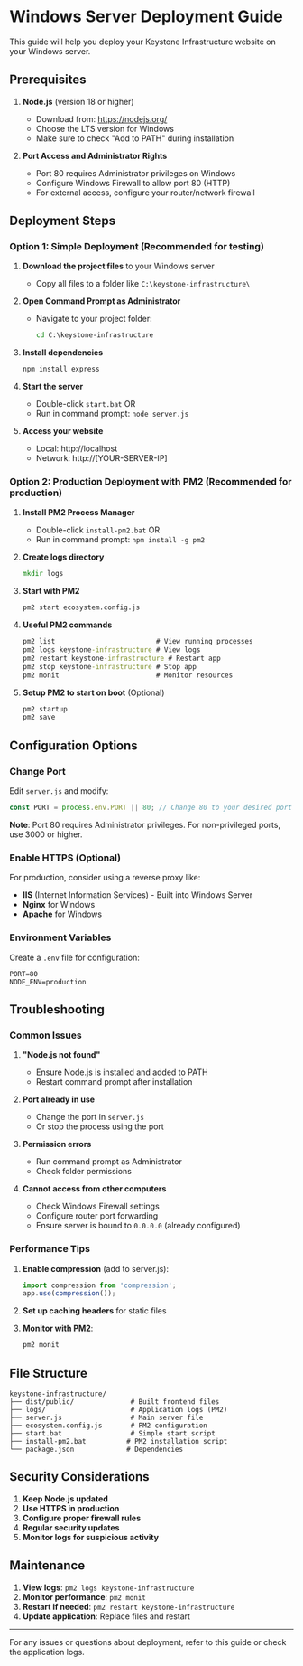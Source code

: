 # Windows Server Deployment Guide

This guide will help you deploy your Keystone Infrastructure website on your Windows server.

## Prerequisites

1. **Node.js** (version 18 or higher)
   - Download from: https://nodejs.org/
   - Choose the LTS version for Windows
   - Make sure to check "Add to PATH" during installation

2. **Port Access and Administrator Rights**
   - Port 80 requires Administrator privileges on Windows
   - Configure Windows Firewall to allow port 80 (HTTP)
   - For external access, configure your router/network firewall

## Deployment Steps

### Option 1: Simple Deployment (Recommended for testing)

1. **Download the project files** to your Windows server
   - Copy all files to a folder like `C:\keystone-infrastructure\`

2. **Open Command Prompt as Administrator**
   - Navigate to your project folder:
     ```cmd
     cd C:\keystone-infrastructure
     ```

3. **Install dependencies**
   ```cmd
   npm install express
   ```

4. **Start the server**
   - Double-click `start.bat` OR
   - Run in command prompt: `node server.js`

5. **Access your website**
   - Local: http://localhost
   - Network: http://[YOUR-SERVER-IP]

### Option 2: Production Deployment with PM2 (Recommended for production)

1. **Install PM2 Process Manager**
   - Double-click `install-pm2.bat` OR
   - Run in command prompt: `npm install -g pm2`

2. **Create logs directory**
   ```cmd
   mkdir logs
   ```

3. **Start with PM2**
   ```cmd
   pm2 start ecosystem.config.js
   ```

4. **Useful PM2 commands**
   ```cmd
   pm2 list                         # View running processes
   pm2 logs keystone-infrastructure # View logs
   pm2 restart keystone-infrastructure # Restart app
   pm2 stop keystone-infrastructure # Stop app
   pm2 monit                        # Monitor resources
   ```

5. **Setup PM2 to start on boot** (Optional)
   ```cmd
   pm2 startup
   pm2 save
   ```

## Configuration Options

### Change Port
Edit `server.js` and modify:
```javascript
const PORT = process.env.PORT || 80; // Change 80 to your desired port
```
**Note**: Port 80 requires Administrator privileges. For non-privileged ports, use 3000 or higher.

### Enable HTTPS (Optional)
For production, consider using a reverse proxy like:
- **IIS** (Internet Information Services) - Built into Windows Server
- **Nginx** for Windows
- **Apache** for Windows

### Environment Variables
Create a `.env` file for configuration:
```
PORT=80
NODE_ENV=production
```

## Troubleshooting

### Common Issues

1. **"Node.js not found"**
   - Ensure Node.js is installed and added to PATH
   - Restart command prompt after installation

2. **Port already in use**
   - Change the port in `server.js`
   - Or stop the process using the port

3. **Permission errors**
   - Run command prompt as Administrator
   - Check folder permissions

4. **Cannot access from other computers**
   - Check Windows Firewall settings
   - Configure router port forwarding
   - Ensure server is bound to `0.0.0.0` (already configured)

### Performance Tips

1. **Enable compression** (add to server.js):
   ```javascript
   import compression from 'compression';
   app.use(compression());
   ```

2. **Set up caching headers** for static files

3. **Monitor with PM2**:
   ```cmd
   pm2 monit
   ```

## File Structure

```
keystone-infrastructure/
├── dist/public/              # Built frontend files
├── logs/                     # Application logs (PM2)
├── server.js                 # Main server file
├── ecosystem.config.js       # PM2 configuration
├── start.bat                 # Simple start script
├── install-pm2.bat          # PM2 installation script
└── package.json             # Dependencies
```

## Security Considerations

1. **Keep Node.js updated**
2. **Use HTTPS in production**
3. **Configure proper firewall rules**
4. **Regular security updates**
5. **Monitor logs for suspicious activity**

## Maintenance

1. **View logs**: `pm2 logs keystone-infrastructure`
2. **Monitor performance**: `pm2 monit`
3. **Restart if needed**: `pm2 restart keystone-infrastructure`
4. **Update application**: Replace files and restart

---

For any issues or questions about deployment, refer to this guide or check the application logs.